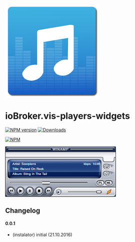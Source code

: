 ![Logo](admin/players.png)
# ioBroker.vis-players-widgets
[![NPM version](https://img.shields.io/npm/v/ioBroker.vis-players.svg)](https://www.npmjs.com/package/ioBroker.vis-players-widgets)
[![Downloads](https://img.shields.io/npm/dm/ioBroker.vis-players.svg)](https://www.npmjs.com/package/ioBroker.vis-players-widgets)

[![NPM](https://nodei.co/npm/ioBroker.vis-players.png?downloads=true)](https://nodei.co/npm/ioBroker.vis-players-widgets/)

![winamp](/widgets/players/img/winamp.png)

## Changelog

#### 0.0.1
* (instalator) initial (21.10.2016)
